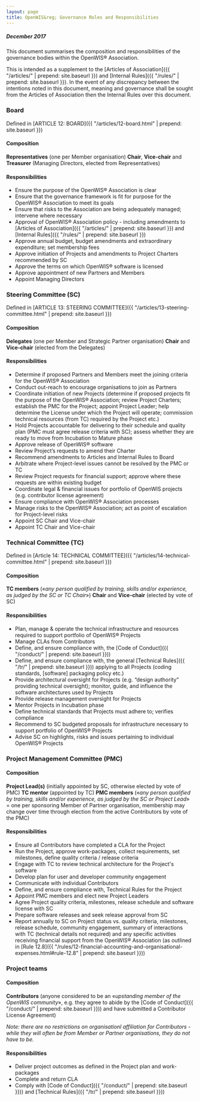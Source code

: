 ```yaml
---
layout: page
title: OpenWIS&reg; Governance Roles and Responsibilities
---
```


##### December 2017

This document summarises the composition and responsibilities of the governance bodies within the OpenWIS&reg; Association.

This is intended as a supplement to the [Articles of Association]({{ "/articles/" | prepend: site.baseurl }}) and [Internal Rules]({{ "/rules/" | prepend: site.baseurl }}). In the event of any discrepancy between the intentions noted in this document, meaning and governance shall be sought from the Articles of Association then the Internal Rules over this document.

### Board
Defined in [ARTICLE 12: BOARD]({{ "/articles/12-board.html" | prepend: site.baseurl }})

#### Composition
**Representatives** (one per Member organisation)
**Chair**, **Vice-chair** and **Treasurer** (Managing Directors, elected from Representatives)

#### Responsibilities
* Ensure the purpose of the OpenWIS&reg; Association is clear
* Ensure that the governance framework is fit for purpose for the OpenWIS&reg; Association to meet its goals
* Ensure that risks to the Association are being adequately managed; intervene where necessary
* Approval of OpenWIS&reg; Association policy - including amendments to [Articles of Association]({{ "/articles/" | prepend: site.baseurl }}) and [Internal Rules]({{ "/rules/" | prepend: site.baseurl }})
* Approve annual budget, budget amendments and extraordinary expenditure; set membership fees
* Approve initiation of Projects and amendments to Project Charters recommended by SC
* Approve the terms on which OpenWIS&reg; software is licensed
* Approve appointment of new Partners and Members
* Appoint Managing Directors

### Steering Committee (SC)
Defined in [ARTICLE 13: STEERING COMMITTEE]({{ "/articles/13-steering-committee.html" | prepend: site.baseurl }})

#### Composition
**Delegates** (one per Member and Strategic Partner organisation)
**Chair** and **Vice-chair** (elected from the Delegates)

#### Responsibilities
* Determine if proposed Partners and Members meet the joining criteria for the OpenWIS&reg; Association
* Conduct out-reach to encourage organisations to join as Partners
* Coordinate initiation of new Projects (determine if proposed projects fit the purpose of the OpenWIS&reg; Association; review Project Charters; establish the PMC for the Project; appoint Project Leader; help determine the License under which the Project will operate; commission technical resources (from TC) required by the Project etc.)
* Hold Projects accountable for delivering to their schedule and quality plan (PMC must agree release criteria with SC); assess whether they are ready to move from Incubation to Mature phase
* Approve release of OpenWIS&reg; software
* Review Project’s requests to amend their Charter
* Recommend amendments to Articles and Internal Rules to Board
* Arbitrate where Project-level issues cannot be resolved by the PMC or TC
* Review Project requests for financial support; approve where these requests are within existing budget
* Coordinate legal & financial issues for portfolio of OpenWIS projects (e.g. contributor license agreement)
* Ensure compliance with OpenWIS&reg; Association processes
* Manage risks to the OpenWIS&reg; Association; act as point of escalation for Project-level risks
* Appoint SC Chair and Vice-chair
* Appoint TC Chair and Vice-chair

### Technical Committee (TC)
Defined in [Article 14: TECHNICAL COMMITTEE]({{ "/articles/14-technical-committee.html" | prepend: site.baseurl }})

#### Composition
**TC members** («_any person qualified by training, skills and/or experience, as judged by the SC or TC Chair_»)
**Chair** and **Vice-chair** (elected by vote of SC)

#### Responsibilities
* Plan, manage & operate the technical infrastructure and resources required to support portfolio of OpenWIS&reg; Projects 
* Manage CLAs from Contributors
* Define, and ensure compliance with, the [Code of Conduct]({{ "/conduct/" | prepend: site.baseurl }}))
* Define, and ensure compliance with, the general [Technical Rules]({{ "/tr/" | prepend: site.baseurl }})) applying to all Projects (coding standards, [software] packaging policy etc.)
* Provide architectural oversight for Projects (e.g. “design authority” providing technical oversight); monitor, guide, and influence the software architectures used by Projects
* Provide release management oversight for Projects
* Mentor Projects in Incubation phase
* Define technical standards that Projects must adhere to; verifies compliance
* Recommend to SC budgeted proposals for infrastructure necessary to support portfolio of OpenWIS&reg; Projects 
* Advise SC on highlights, risks and issues pertaining to individual OpenWIS&reg; Projects

### Project Management Committee (PMC)

#### Composition
**Project Lead(s)** (initially appointed by SC, otherwise elected by vote of PMC)
**TC mentor** (appointed by TC)
**PMC members** («_any person qualified by training, skills and/or experience, as judged by the SC or Project Lead_» = one per sponsoring Member of Partner organisation, membership may change over time through election from the active Contributors by vote of the PMC)

#### Responsibilities
* Ensure all Contributors have completed a CLA for the Project
* Run the Project, approve work-packages, collect requirements, set milestones, define quality criteria / release criteria
* Engage with TC to review technical architecture for the Project's software
* Develop plan for user and developer community engagement 
* Communicate with individual Contributors
* Define, and ensure compliance with, Technical Rules for the Project
* Appoint PMC members and elect new Project Leaders
* Agree Project quality criteria, milestones, release schedule and software license with SC
* Prepare software releases and seek release approval from SC
* Report annually to SC on Project status vs. quality criteria, milestones, release schedule, community engagement, summary of interactions with TC (technical details not required) and any specific activities receiving financial support from the OpenWIS&reg; Association (as outlined in [Rule 12.8]({{ "/rules/12-financial-accounting-and-organisational-expenses.html#rule-12.8" | prepend: site.baseurl }}))

### Project teams

#### Composition
**Contributors** (anyone considered to be an «_upstanding member of the OpenWIS community_», e.g. they agree to abide by the [Code of Conduct]({{ "/conduct/" | prepend: site.baseurl }})) and have submitted a Contributor License Agreement)

_Note: there are no restrictions on organisationl affiliation for Contributors - while they will often be from Member or Partner organisations, they do not have to be._

#### Responsibilities
* Deliver project outcomes as defined in the Project plan and work-packages
* Complete and return CLA
* Comply with [Code of Conduct]({{ "/conduct/" | prepend: site.baseurl }})) and [Technical Rules]({{ "/tr/" | prepend: site.baseurl }}))

